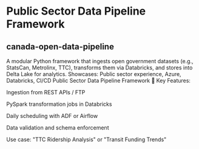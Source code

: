 # Public Sector Data Pipeline Framework
## canada-open-data-pipeline
A modular Python framework that ingests open government datasets (e.g., StatsCan, Metrolinx, TTC), transforms them via Databricks, and stores into Delta Lake for analytics. Showcases: Public sector experience, Azure, Databricks, CI/CD
Public Sector Data Pipeline Framework
📂 Key Features:

Ingestion from REST APIs / FTP

PySpark transformation jobs in Databricks

Daily scheduling with ADF or Airflow

Data validation and schema enforcement

Use case: "TTC Ridership Analysis" or "Transit Funding Trends"
